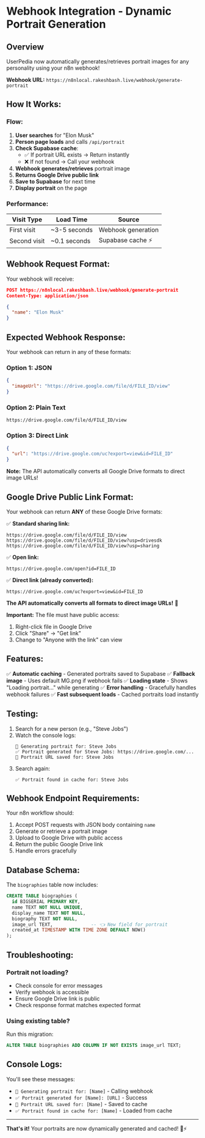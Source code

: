 # Webhook Integration - Dynamic Portrait Generation

## Overview

UserPedia now automatically generates/retrieves portrait images for any personality using your n8n webhook!

**Webhook URL:** `https://n8nlocal.rakeshbash.live/webhook/generate-portrait`

## How It Works:

### Flow:

1. **User searches** for "Elon Musk"
2. **Person page loads** and calls `/api/portrait`
3. **Check Supabase cache**:
   - ✅ If portrait URL exists → Return instantly
   - ❌ If not found → Call your webhook
4. **Webhook generates/retrieves** portrait image
5. **Returns Google Drive public link**
6. **Save to Supabase** for next time
7. **Display portrait** on the page

### Performance:

| Visit Type | Load Time | Source |
|------------|-----------|--------|
| First visit | ~3-5 seconds | Webhook generation |
| Second visit | ~0.1 seconds | Supabase cache ⚡ |

## Webhook Request Format:

Your webhook will receive:

```json
POST https://n8nlocal.rakeshbash.live/webhook/generate-portrait
Content-Type: application/json

{
  "name": "Elon Musk"
}
```

## Expected Webhook Response:

Your webhook can return in any of these formats:

### Option 1: JSON
```json
{
  "imageUrl": "https://drive.google.com/file/d/FILE_ID/view"
}
```

### Option 2: Plain Text
```
https://drive.google.com/file/d/FILE_ID/view
```

### Option 3: Direct Link
```json
{
  "url": "https://drive.google.com/uc?export=view&id=FILE_ID"
}
```

**Note:** The API automatically converts all Google Drive formats to direct image URLs!

## Google Drive Public Link Format:

Your webhook can return **ANY** of these Google Drive formats:

✅ **Standard sharing link:**
```
https://drive.google.com/file/d/FILE_ID/view
https://drive.google.com/file/d/FILE_ID/view?usp=drivesdk
https://drive.google.com/file/d/FILE_ID/view?usp=sharing
```

✅ **Open link:**
```
https://drive.google.com/open?id=FILE_ID
```

✅ **Direct link (already converted):**
```
https://drive.google.com/uc?export=view&id=FILE_ID
```

**The API automatically converts all formats to direct image URLs!** 🎯

**Important:** The file must have public access:
1. Right-click file in Google Drive
2. Click "Share" → "Get link"
3. Change to "Anyone with the link" can view

## Features:

✅ **Automatic caching** - Generated portraits saved to Supabase
✅ **Fallback image** - Uses default MG.png if webhook fails
✅ **Loading state** - Shows "Loading portrait..." while generating
✅ **Error handling** - Gracefully handles webhook failures
✅ **Fast subsequent loads** - Cached portraits load instantly

## Testing:

1. Search for a new person (e.g., "Steve Jobs")
2. Watch the console logs:
   ```
   🎨 Generating portrait for: Steve Jobs
   ✅ Portrait generated for Steve Jobs: https://drive.google.com/...
   💾 Portrait URL saved for: Steve Jobs
   ```
3. Search again:
   ```
   ✅ Portrait found in cache for: Steve Jobs
   ```

## Webhook Endpoint Requirements:

Your n8n workflow should:
1. Accept POST requests with JSON body containing `name`
2. Generate or retrieve a portrait image
3. Upload to Google Drive with public access
4. Return the public Google Drive link
5. Handle errors gracefully

## Database Schema:

The `biographies` table now includes:
```sql
CREATE TABLE biographies (
  id BIGSERIAL PRIMARY KEY,
  name TEXT NOT NULL UNIQUE,
  display_name TEXT NOT NULL,
  biography TEXT NOT NULL,
  image_url TEXT,              -- 👈 New field for portrait
  created_at TIMESTAMP WITH TIME ZONE DEFAULT NOW()
);
```

## Troubleshooting:

### Portrait not loading?
- Check console for error messages
- Verify webhook is accessible
- Ensure Google Drive link is public
- Check response format matches expected format

### Using existing table?
Run this migration:
```sql
ALTER TABLE biographies ADD COLUMN IF NOT EXISTS image_url TEXT;
```

## Console Logs:

You'll see these messages:
- `🎨 Generating portrait for: [Name]` - Calling webhook
- `✅ Portrait generated for [Name]: [URL]` - Success
- `💾 Portrait URL saved for: [Name]` - Saved to cache
- `✅ Portrait found in cache for: [Name]` - Loaded from cache

---

**That's it!** Your portraits are now dynamically generated and cached! 🎨⚡


